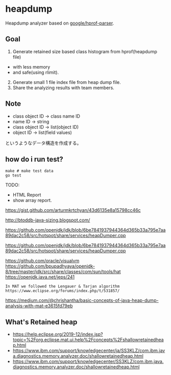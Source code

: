 # heapdump

Heapdump analyzer based on [google/hprof-parser](https://github.com/google/hprof-parser).

## Goal

 1. Generate retained size based class histogram from hprof(heapdump file)
  * with less memory
  * and safe(using rlimit).
 2. Generate small 1 file index file from heap dump file.
 3. Share the analyzing results with team members.

## Note

 * class object ID -> class name ID
 * name ID -> string
 * class object ID -> list(object ID)
 * object ID -> list(field values)

というようなデータ構造を作成する。

## how do i run test?

    make # make test data
    go test

TODO:

* HTML Report
* show array report.

https://gist.github.com/arturmkrtchyan/43d6135e8a15798cc46c

http://btoddb-java-sizing.blogspot.com/

https://github.com/openjdk/jdk/blob/6be7841937944364d365b33a795e7aa89dac2c58/src/hotspot/share/services/heapDumper.cpp

https://github.com/openjdk/jdk/blob/6be7841937944364d365b33a795e7aa89dac2c58/src/hotspot/share/services/heapDumper.cpp

https://github.com/oracle/visualvm
https://github.com/bpupadhyaya/openjdk-8/tree/master/jdk/src/share/classes/com/sun/tools/hat
https://openjdk.java.net/jeps/241

    In MAT we followed the Lengauer & Tarjan algorithm
    https://www.eclipse.org/forums/index.php/t/531857/

https://medium.com/@chrishantha/basic-concepts-of-java-heap-dump-analysis-with-mat-e3615fd79eb

## What's Retained heap

 * https://help.eclipse.org/2019-12/index.jsp?topic=%2Forg.eclipse.mat.ui.help%2Fconcepts%2Fshallowretainedheap.html
 * https://www.ibm.com/support/knowledgecenter/ja/SS3KLZ/com.ibm.java.diagnostics.memory.analyzer.doc/shallowretainedheap.html
 * https://www.ibm.com/support/knowledgecenter/SS3KLZ/com.ibm.java.diagnostics.memory.analyzer.doc/shallowretainedheap.html
